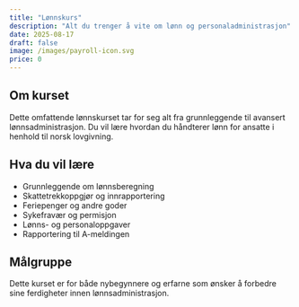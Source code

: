 ```yaml
---
title: "Lønnskurs"
description: "Alt du trenger å vite om lønn og personaladministrasjon"
date: 2025-08-17
draft: false
image: /images/payroll-icon.svg
price: 0
---
```


## Om kurset
Dette omfattende lønnskurset tar for seg alt fra grunnleggende til avansert lønnsadministrasjon. Du vil lære hvordan du håndterer lønn for ansatte i henhold til norsk lovgivning.

## Hva du vil lære

- Grunnleggende om lønnsberegning
- Skattetrekkoppgjør og innrapportering
- Feriepenger og andre goder
- Sykefravær og permisjon
- Lønns- og personaloppgaver
- Rapportering til A-meldingen

## Målgruppe
Dette kurset er for både nybegynnere og erfarne som ønsker å forbedre sine ferdigheter innen lønnsadministrasjon.

